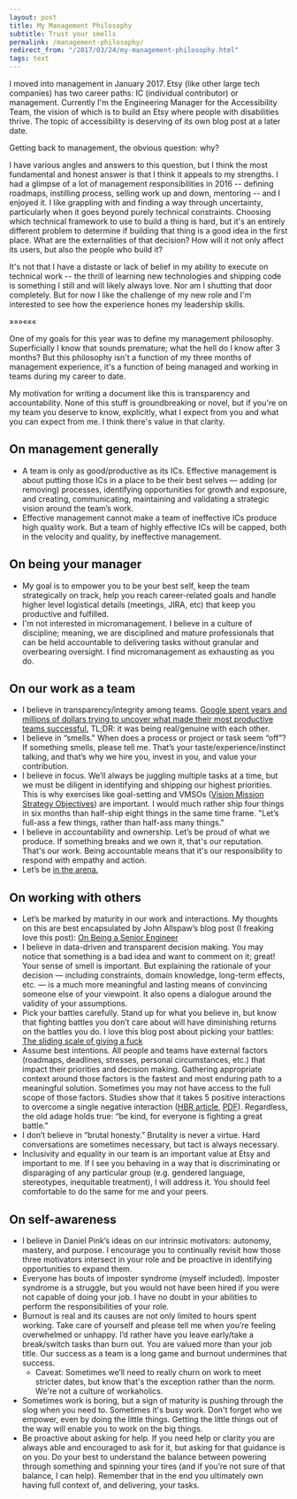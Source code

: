 ```yaml
---
layout: post
title: My Management Philosophy
subtitle: Trust your smells
permalink: /management-philosophy/
redirect_from: "/2017/03/24/my-management-philosophy.html"
tags: text
---
```


I moved into management in January 2017. Etsy (like other large tech companies) has
two career paths: IC (individual contributor) or management. Currently I'm the
Engineering Manager for the Accessibility Team, the vision of which is to build
an Etsy where people with disabilities thrive. The topic of accessibility is deserving
of its own blog post at a later date.

Getting back to management, the obvious question: why?

I have various angles and answers to this question, but I think the most fundamental
and honest answer is that I think it appeals to my strengths. I had a glimpse of
a lot of management responsibilities in 2016 -- defining roadmaps, instilling process,
selling work up and down, mentoring -- and I enjoyed it. I like grappling with and
finding a way through uncertainty, particularly when it goes beyond purely technical
constraints. Choosing which technical framework to use to build a thing is hard, but it's
an entirely different problem to determine if building that thing is a good idea in
the first place. What are the externalities of that decision? How will it not only affect
its users, but also the people who build it?

It's not that I have a distaste or lack of belief in my ability to execute on technical
work -- the thrill of learning new technologies and shipping code is something
I still and will likely always love. Nor am I shutting that door completely. But for now
I like the challenge of my new role and I'm interested to see how the experience hones
my leadership skills.

<div class="separator">&raquo;&raquo;&raquo;&laquo;&laquo;&laquo;</div>

One of my goals for this year was to define my management philosophy. Superficially I
know that sounds premature; what the hell do I know after 3 months? But this philosophy
isn't a function of my three months of management experience, it's a function of being
managed and working in teams during my career to date.

My motivation for writing a document like this is transparency and accountability.
None of this stuff is groundbreaking or novel, but if you're on my team you deserve
to know, explicitly, what I expect from you and what you can expect from me. I think
there's value in that clarity.

## On management generally
* A team is only as good/productive as its ICs. Effective management is about putting
those ICs in a place to be their best selves — adding (or removing) processes,
identifying opportunities for growth and exposure, and creating, communicating,
maintaining and validating a strategic vision around the team’s work.
* Effective management cannot make a team of ineffective ICs produce high quality work.
But a team of highly effective ICs will be capped, both in the velocity and quality,
by ineffective management.

## On being your manager
* My goal is to empower you to be your best self, keep the team strategically on
track, help you reach career-related goals and handle higher level logistical details
(meetings, JIRA, etc) that keep you productive and fulfilled.
* I'm not interested in micromanagement. I believe in a culture of discipline;
meaning, we are disciplined and mature professionals that can be held accountable
to delivering tasks without granular and overbearing oversight. I find micromanagement
as exhausting as you do.

## On our work as a team
* I believe in transparency/integrity among teams. [Google spent years and millions
of dollars trying to uncover what made their most productive teams successful.](https://www.nytimes.com/2016/02/28/magazine/what-google-learned-from-its-quest-to-build-the-perfect-team.html)
TL;DR: it was being real/genuine with each other.
* I believe in “smells." When does a process or project or task seem “off”? If
something smells, please tell me. That’s your taste/experience/instinct talking,
and that’s why we hire you, invest in you, and value your contribution.
* I believe in focus. We’ll always be juggling multiple tasks at a time, but we
must be diligent in identifying and shipping our highest priorities. This is why
exercises like goal-setting and VMSOs ([Vision Mission Strategy Objectives](https://www.linkedin.com/pulse/20121029044359-22330283-to-manage-hyper-growth-get-your-launch-trajectory-right)) are
important. I would much rather ship four things in six months than half-ship
eight things in the same time frame. "Let’s full-ass a few things, rather than
half-ass many things."
* I believe in accountability and ownership. Let’s be proud of what we produce.
If something breaks and we own it, that's our reputation. That's our work.
Being accountable means that it's our responsibility to respond with empathy and action.
* Let’s be [in the arena.](http://www.theodore-roosevelt.com/trsorbonnespeech.html)


## On working with others
* Let’s be marked by maturity in our work and interactions. My thoughts on this
are best encapsulated by John Allspaw’s blog post (I freaking love this post):
[On Being a Senior Engineer](http://www.kitchensoap.com/2012/10/25/on-being-a-senior-engineer/)
* I believe in data-driven and transparent decision making. You may notice that
something is a bad idea and want to comment on it; great! Your sense of smell is
important. But explaining the rationale of your decision — including constraints,
domain knowledge, long-term effects, etc. — is a much more meaningful and lasting
means of convincing someone else of your viewpoint. It also opens a dialogue
around the validity of your assumptions.
* Pick your battles carefully. Stand up for what you believe in, but know that
fighting battles you don’t care about will have diminishing returns on the battles
you do. I love this blog post about picking your battles: [The sliding scale of giving a fuck](http://blog.capwatkins.com/the-sliding-scale-of-giving-a-fuck)
* Assume best intentions. All people and teams have external factors (roadmaps,
deadlines, stresses, personal circumstances, etc.) that impact their priorities
and decision making. Gathering appropriate context around those factors is the
fastest and most enduring path to a meaningful solution. Sometimes you may not
have access to the full scope of those factors. Studies show that it takes 5
positive interactions to overcome a single negative interaction ([HBR article](https://hbr.org/2010/09/bad-is-stronger-than-good-evid), [PDF](http://assets.csom.umn.edu/assets/71516.pdf)).
Regardless, the old adage holds true: “be kind, for everyone is fighting a great battle."
* I don’t believe in “brutal honesty.” Brutality is never a virtue. Hard conversations
are sometimes necessary, but tact is always necessary.
* Inclusivity and equality in our team is an important value at Etsy and important
to me. If I see you behaving in a way that is discriminating or disparaging of
any particular group (e.g. gendered language, stereotypes, inequitable treatment),
I will address it. You should feel comfortable to do the same for me and your peers.

## On self-awareness
* I believe in Daniel Pink’s ideas on our intrinsic motivators: autonomy, mastery,
and purpose. I encourage you to continually revisit how those three motivators
intersect in your role and be proactive in identifying opportunities to expand them.
* Everyone has bouts of imposter syndrome (myself included). Imposter syndrome
is a struggle, but you would not have been hired if you were not capable of doing
your job. I have no doubt in your abilities to perform the responsibilities of your role.
* Burnout is real and its causes are not only limited to hours spent working.
Take care of yourself and please tell me when you’re feeling overwhelmed or unhappy.
I’d rather have you leave early/take a break/switch tasks than burn out. You are
valued more than your job title. Our success as a team is a long game and burnout
undermines that success.
    * Caveat: Sometimes we’ll need to really churn on work to meet stricter dates,
    but know that's the exception rather than the norm. We're not a culture of workaholics.
* Sometimes work is boring, but a sign of maturity is pushing through the slog
when you need to. Sometimes it's busy work. Don't forget who we empower, even by
doing the little things. Getting the little things out of the way will enable you
to work on the big things.
* Be proactive about asking for help. If you need help or clarity you are always able and encouraged to ask for it, but asking for that guidance is on you. Do your best to understand the balance between powering through something and spinning your tires (and if you’re not sure of that balance, I can help). Remember that in the end you ultimately own having full context of, and delivering, your tasks.
